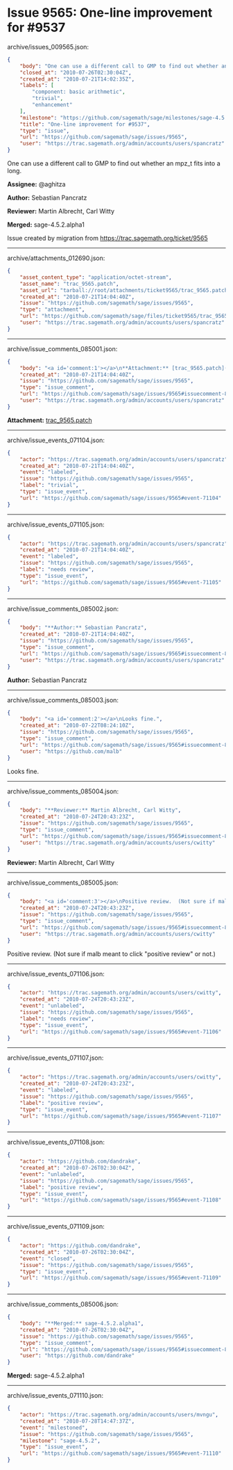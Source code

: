 # Issue 9565: One-line improvement for #9537

archive/issues_009565.json:
```json
{
    "body": "One can use a different call to GMP to find out whether an mpz_t fits into a long.\n\n**Assignee:** @aghitza\n\n**Author:** Sebastian Pancratz\n\n**Reviewer:** Martin Albrecht, Carl Witty\n\n**Merged:** sage-4.5.2.alpha1\n\nIssue created by migration from https://trac.sagemath.org/ticket/9565\n\n",
    "closed_at": "2010-07-26T02:30:04Z",
    "created_at": "2010-07-21T14:02:35Z",
    "labels": [
        "component: basic arithmetic",
        "trivial",
        "enhancement"
    ],
    "milestone": "https://github.com/sagemath/sage/milestones/sage-4.5.2",
    "title": "One-line improvement for #9537",
    "type": "issue",
    "url": "https://github.com/sagemath/sage/issues/9565",
    "user": "https://trac.sagemath.org/admin/accounts/users/spancratz"
}
```
One can use a different call to GMP to find out whether an mpz_t fits into a long.

**Assignee:** @aghitza

**Author:** Sebastian Pancratz

**Reviewer:** Martin Albrecht, Carl Witty

**Merged:** sage-4.5.2.alpha1

Issue created by migration from https://trac.sagemath.org/ticket/9565





---

archive/attachments_012690.json:
```json
{
    "asset_content_type": "application/octet-stream",
    "asset_name": "trac_9565.patch",
    "asset_url": "tarball://root/attachments/ticket9565/trac_9565.patch",
    "created_at": "2010-07-21T14:04:40Z",
    "issue": "https://github.com/sagemath/sage/issues/9565",
    "type": "attachment",
    "url": "https://github.com/sagemath/sage/files/ticket9565/trac_9565.patch",
    "user": "https://trac.sagemath.org/admin/accounts/users/spancratz"
}
```



---

archive/issue_comments_085001.json:
```json
{
    "body": "<a id='comment:1'></a>\n**Attachment:** [trac_9565.patch](https://github.com/sagemath/sage/files/ticket9565/trac_9565.patch)",
    "created_at": "2010-07-21T14:04:40Z",
    "issue": "https://github.com/sagemath/sage/issues/9565",
    "type": "issue_comment",
    "url": "https://github.com/sagemath/sage/issues/9565#issuecomment-85001",
    "user": "https://trac.sagemath.org/admin/accounts/users/spancratz"
}
```

<a id='comment:1'></a>
**Attachment:** [trac_9565.patch](https://github.com/sagemath/sage/files/ticket9565/trac_9565.patch)



---

archive/issue_events_071104.json:
```json
{
    "actor": "https://trac.sagemath.org/admin/accounts/users/spancratz",
    "created_at": "2010-07-21T14:04:40Z",
    "event": "labeled",
    "issue": "https://github.com/sagemath/sage/issues/9565",
    "label": "trivial",
    "type": "issue_event",
    "url": "https://github.com/sagemath/sage/issues/9565#event-71104"
}
```



---

archive/issue_events_071105.json:
```json
{
    "actor": "https://trac.sagemath.org/admin/accounts/users/spancratz",
    "created_at": "2010-07-21T14:04:40Z",
    "event": "labeled",
    "issue": "https://github.com/sagemath/sage/issues/9565",
    "label": "needs review",
    "type": "issue_event",
    "url": "https://github.com/sagemath/sage/issues/9565#event-71105"
}
```



---

archive/issue_comments_085002.json:
```json
{
    "body": "**Author:** Sebastian Pancratz",
    "created_at": "2010-07-21T14:04:40Z",
    "issue": "https://github.com/sagemath/sage/issues/9565",
    "type": "issue_comment",
    "url": "https://github.com/sagemath/sage/issues/9565#issuecomment-85002",
    "user": "https://trac.sagemath.org/admin/accounts/users/spancratz"
}
```

**Author:** Sebastian Pancratz



---

archive/issue_comments_085003.json:
```json
{
    "body": "<a id='comment:2'></a>\nLooks fine.",
    "created_at": "2010-07-22T08:24:10Z",
    "issue": "https://github.com/sagemath/sage/issues/9565",
    "type": "issue_comment",
    "url": "https://github.com/sagemath/sage/issues/9565#issuecomment-85003",
    "user": "https://github.com/malb"
}
```

<a id='comment:2'></a>
Looks fine.



---

archive/issue_comments_085004.json:
```json
{
    "body": "**Reviewer:** Martin Albrecht, Carl Witty",
    "created_at": "2010-07-24T20:43:23Z",
    "issue": "https://github.com/sagemath/sage/issues/9565",
    "type": "issue_comment",
    "url": "https://github.com/sagemath/sage/issues/9565#issuecomment-85004",
    "user": "https://trac.sagemath.org/admin/accounts/users/cwitty"
}
```

**Reviewer:** Martin Albrecht, Carl Witty



---

archive/issue_comments_085005.json:
```json
{
    "body": "<a id='comment:3'></a>\nPositive review.  (Not sure if malb meant to click \"positive review\" or not.)",
    "created_at": "2010-07-24T20:43:23Z",
    "issue": "https://github.com/sagemath/sage/issues/9565",
    "type": "issue_comment",
    "url": "https://github.com/sagemath/sage/issues/9565#issuecomment-85005",
    "user": "https://trac.sagemath.org/admin/accounts/users/cwitty"
}
```

<a id='comment:3'></a>
Positive review.  (Not sure if malb meant to click "positive review" or not.)



---

archive/issue_events_071106.json:
```json
{
    "actor": "https://trac.sagemath.org/admin/accounts/users/cwitty",
    "created_at": "2010-07-24T20:43:23Z",
    "event": "unlabeled",
    "issue": "https://github.com/sagemath/sage/issues/9565",
    "label": "needs review",
    "type": "issue_event",
    "url": "https://github.com/sagemath/sage/issues/9565#event-71106"
}
```



---

archive/issue_events_071107.json:
```json
{
    "actor": "https://trac.sagemath.org/admin/accounts/users/cwitty",
    "created_at": "2010-07-24T20:43:23Z",
    "event": "labeled",
    "issue": "https://github.com/sagemath/sage/issues/9565",
    "label": "positive review",
    "type": "issue_event",
    "url": "https://github.com/sagemath/sage/issues/9565#event-71107"
}
```



---

archive/issue_events_071108.json:
```json
{
    "actor": "https://github.com/dandrake",
    "created_at": "2010-07-26T02:30:04Z",
    "event": "unlabeled",
    "issue": "https://github.com/sagemath/sage/issues/9565",
    "label": "positive review",
    "type": "issue_event",
    "url": "https://github.com/sagemath/sage/issues/9565#event-71108"
}
```



---

archive/issue_events_071109.json:
```json
{
    "actor": "https://github.com/dandrake",
    "created_at": "2010-07-26T02:30:04Z",
    "event": "closed",
    "issue": "https://github.com/sagemath/sage/issues/9565",
    "type": "issue_event",
    "url": "https://github.com/sagemath/sage/issues/9565#event-71109"
}
```



---

archive/issue_comments_085006.json:
```json
{
    "body": "**Merged:** sage-4.5.2.alpha1",
    "created_at": "2010-07-26T02:30:04Z",
    "issue": "https://github.com/sagemath/sage/issues/9565",
    "type": "issue_comment",
    "url": "https://github.com/sagemath/sage/issues/9565#issuecomment-85006",
    "user": "https://github.com/dandrake"
}
```

**Merged:** sage-4.5.2.alpha1



---

archive/issue_events_071110.json:
```json
{
    "actor": "https://trac.sagemath.org/admin/accounts/users/mvngu",
    "created_at": "2010-07-28T14:47:37Z",
    "event": "milestoned",
    "issue": "https://github.com/sagemath/sage/issues/9565",
    "milestone": "sage-4.5.2",
    "type": "issue_event",
    "url": "https://github.com/sagemath/sage/issues/9565#event-71110"
}
```
